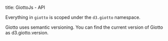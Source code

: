 title: GiottoJs - API

Everything in ``giotto`` is scoped under the ``d3.giotto`` namespace.

Giotto uses semantic versioning.
You can find the current version of Giotto as d3.giotto.version.